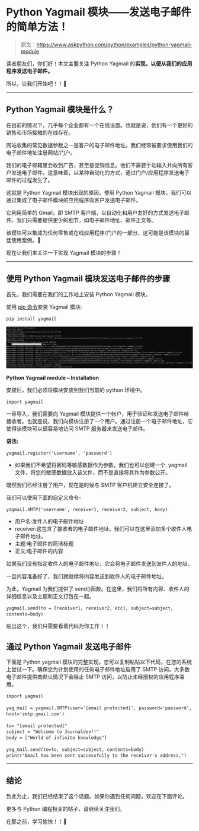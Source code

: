 # Python Yagmail 模块——发送电子邮件的简单方法！

> 原文：<https://www.askpython.com/python/examples/python-yagmail-module>

读者朋友们，你们好！本文主要关注 Python Yagmail 的**实现，以便从我们的应用程序发送电子邮件。**

所以，让我们开始吧！！🙂

* * *

## Python Yagmail 模块是什么？

在目前的情况下，几乎每个企业都有一个在线设置。也就是说，他们有一个更好的销售和市场接触的在线存在。

网站收集的常见数据参数之一是客户的电子邮件地址。我们经常被要求使用我们的电子邮件地址注册网站/门户。

我们的电子邮箱里会收到广告，甚至是促销信息。他们不需要手动输入并向所有客户发送电子邮件。这意味着，以某种自动化的方式，通过门户/应用程序发送电子邮件的过程发生了。

这就是 Python Yagmail 模块出现的原因。使用 Python Yagmail 模块，我们可以通过集成了电子邮件模块的应用程序向客户发送电子邮件。

它利用简单的 Gmail，即 SMTP 客户端，以自动化和用户友好的方式发送电子邮件。我们只需要提供更少的细节，如电子邮件地址、邮件正文等。

该模块可以集成为任何零售或在线应用程序/门户的一部分，这可能是该模块的最佳使用案例。🙂

现在让我们来关注一下实现 Yagmail 模块的步骤！

* * *

## 使用 Python Yagmail 模块发送电子邮件的步骤

首先，我们需要在我们的工作站上安装 Python Yagmail 模块。

使用 [pip 命令](https://www.askpython.com/python-modules/python-pip)安装 Yagmail 模块:

```
pip install yagmail

```

![Python Yagmail module - Installation](img/fb69173ec7e957b9ce5d9ac1b46b308f.png)

**Python Yagmail module – Installation**

安装后，我们必须将模块安装到我们当前的 python 环境中。

```
import yagmail

```

一旦导入，我们需要向 Yagmail 模块提供一个帐户，用于验证和发送电子邮件给接收者。也就是说，我们向模块注册了一个用户。通过注册一个电子邮件地址，它使得该模块可以很容易地访问 SMTP 服务器来发送电子邮件。

**语法:**

```
yagmail.register('username', 'password')

```

*   如果我们不希望将密码等敏感数据作为参数，我们也可以创建一个. yagmail 文件，将您的敏感数据放入该文件，而不是直接将其作为参数公开。

既然我们已经注册了用户，现在是时候与 SMTP 客户机建立安全连接了。

我们可以使用下面的自定义命令-

```
yagmail.SMTP('username', receiver1, receiver2, subject, body)

```

*   用户名:发件人的电子邮件地址
*   receiver:这包含了接收者的电子邮件地址。我们可以在这里添加多个收件人电子邮件地址。
*   主题:电子邮件的简洁标题
*   正文:电子邮件的内容

如果我们没有指定收件人的电子邮件地址，它会将电子邮件发送到发件人的地址。

一旦内容准备好了，我们就继续将内容发送到收件人的电子邮件地址。

为此，Yagmail 为我们提供了 send()函数。在这里，我们将所有内容、收件人的详细信息以及主题和正文打包在一起。

```
yagmail.send(to = [receiver1, receiver2, etc], subject=subject, contents=body)

```

贴出这个，我们只需要看着代码为你工作！！

## 通过 Python Yagmail 发送电子邮件

下面是 Python yagmail 模块的完整实现。您可以复制粘贴以下代码，在您的系统上尝试一下。确保您为计划使用的任何电子邮件地址启用了 SMTP 访问。大多数电子邮件提供商默认情况下会阻止 SMTP 访问，以防止未经授权的应用程序滥用。

```
import yagmail

yag_mail = yagmail.SMTP(user='[email protected]', password='password', host='smtp.gmail.com')

to= "[email protected]"
subject = "Welcome to Journaldev!!"
body = ["World of infinite knowledge"]

yag_mail.send(to=to, subject=subject, contents=body)
print("Email has been sent successfully to the receiver's address.")

```

* * *

## 结论

到此为止，我们已经结束了这个话题。如果你遇到任何问题，欢迎在下面评论。

更多与 Python 编程相关的帖子，请继续关注我们。

在那之前，学习愉快！！🙂